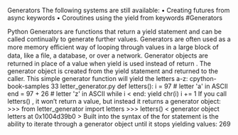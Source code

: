 Generators The following systems are still available: • Creating futures from  async  keywords • Coroutines using the  yield from  keywords 
#Generators 

 Python Generators are functions that return a  yield  statement and can be called continually to generate further values. Generators are often used as a more memory eﬃcient way of looping through values in a large block of data, like a ﬁle, a database, or over a network. Generator objects are returned in place of a  value  when yield  is used instead of  return . The generator object is created from the  yield  statement and returned to the caller. This simple generator function will yield the letters a-z: cpython-book-samples 33 letter_generator.py def  letters(): i  =  97 # letter 'a' in ASCII end  =  97  +  26 # letter 'z' in ASCII while  i  <  end: yield  chr(i) i  +=  1 If you call  letters() , it won’t return a value, but instead it returns a generator object: >>>  from  letter_generator  import  letters >>>  letters() < generator object letters at  0x1004d39b0 > Built into the syntax of the  for  statement is the ability to iterate through a generator object until it stops yielding values: 269